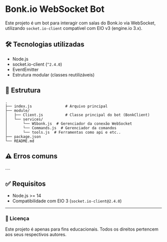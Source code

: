 # Bonk.io WebSocket Bot

Este projeto é um bot para interagir com salas do Bonk.io via WebSocket, utilizando `socket.io-client` compatível com EIO v3 (engine.io 3.x).

## 🛠 Tecnologias utilizadas

- Node.js
- socket.io-client (`^2.4.0`)
- EventEmitter
- Estrutura modular (classes reutilizáveis)

## 📁 Estrutura

```
.
├── index.js               # Arquivo principal
├── module/
│   ├── Client.js          # Classe principal do bot (BonkClient)
│   └── services/
│       └── WSbonk.js  # Gerenciador da conexão WebSocket
│       └── Commands.js  # Gerenciador da comandos
│       └── tools.js  # Ferramentas como api e etc..
├── package.json
└── README.md
```

## ⚠️ Erros comuns

....

## ✅ Requisitos

- Node.js >= 14
- Compatibilidade com EIO 3 (`socket.io-client@2.4.0`)

---

### 📜 Licença

Este projeto é apenas para fins educacionais. Todos os direitos pertencem aos seus respectivos autores.

